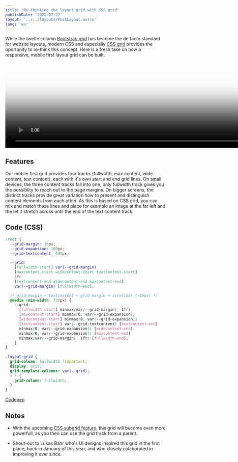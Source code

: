 ```yaml
---
title: 'Re-thinking the layout grid with CSS grid'
publishDate: '2022-07-27'
layout: '../../layouts/PostLayout.astro'
lang: 'en'
---
```


While the twelfe column [Bootstrap grid](https://getbootstrap.com/docs/5.0/layout/grid/) has become the de facto standard for website layouts, modern CSS and especially [CSS grid](https://web.dev/learn/css/grid/) provides the oportunity to re-think this concept. Here is a fresh take on how a responsive, mobile first layout grid can be built.

<div class="video">
  <video src="/assets/images/layout-grid-responsive.mp4" poster="/assets/images/layout-grid-responsive-poster.jpg" width="1920" height="270" autoplay loop controls muted></video>
</div>

## Features
Our mobile first grid provides four tracks (fullwidth, max content, wide content, text content), each with it's own start and end grid lines. On small devices, the three content tracks fall into one, only fullwidth track gives you the possiblity to reach out to the page margins. On bigger screens, the distinct tracks provide great variation how to present and distinguish content elements from each other. As this is based on CSS grid, you can mix and match these lines and place for example an image at the far left and the let it stretch across until the end of the text content track.

## Code (CSS)
```css
:root {
  --grid-margin: 16px;
  --grid-expansion: 160px;
  --grid-textcontent: 640px;

  --grid:
    [fullwidth-start] var(--grid-margin)
    [maxcontent-start widecontent-start textcontent-start]
    1fr
    [textcontent-end widecontent-end maxcontent-end]
    var(--grid-margin) [fullwidth-end];

  /* grid-margin + textcontent + grid-margin + scrollbar (~15px) */
  @media (min-width: 720px) {
    --grid:
      [fullwidth-start] minmax(var(--grid-margin), 1fr)
      [maxcontent-start] minmax(0, var(--grid-expansion))
      [widecontent-start] minmax(0, var(--grid-expansion))
      [textcontent-start] var(--grid-textcontent) [textcontent-end]
      minmax(0, var(--grid-expansion)) [widecontent-end]
      minmax(0, var(--grid-expansion)) [maxcontent-end]
      minmax(var(--grid-margin), 1fr) [fullwidth-end];
	}
}

.layout-grid {
  grid-column: fullwidth !important;
  display: grid;
  grid-template-columns: var(--grid);
  > * {
    grid-column: fullwidth;
  }
}
```
<p><a href="https://codepen.io/fgeierst/pen/OJQOeaR" >Codepen</a></p>

## Notes

- With the upcoming [CSS subgrid feature]([https://](https://caniuse.com/css-subgrid)), this grid will become even more powerfull, as you then can use the grid track from a parent.

- Shout-out to Lukas Bahr  who's UI designs inspired this grid in the first place, back in January of this year, and who closely colaborated in improving it ever since.

